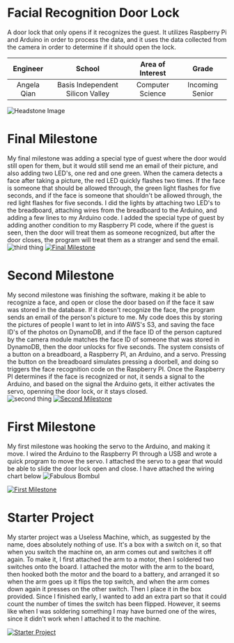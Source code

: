 # Facial Recognition Door Lock
A door lock that only opens if it recognizes the guest. It utilizes Raspberry Pi and Arduino in order to process the data, and it uses the data collected from the camera in order to determine if it should open the lock.

| **Engineer** | **School** | **Area of Interest** | **Grade** |
|:--:|:--:|:--:|:--:|
| Angela Qian | Basis Independent Silicon Valley | Computer Science | Incoming Senior

![Headstone Image](https://i.imgur.com/yruTXYJ.png)
  
# Final Milestone
My final milestone was adding a special type of guest where the door would still open for them, but it would still send me an email of their picture, and also adding two LED's, one red and one green. When the camera detects a face after taking a picture, the red LED quickly flashes two times. If the face is someone that should be allowed through, the green light flashes for five seconds, and if the face is someone that shouldn't be allowed through, the red light flashes for five seconds. I did the lights by attaching two LED's to the breadboard, attaching wires from the breadboard to the Arduino, and adding a few lines to my Arduino code. I added the special type of guest by adding another condition to my Raspberry PI code, where if the guest is seen, then the door will treat them as someone recognized, but after the door closes, the program will treat them as a stranger and send the email.
![third thing](https://i.imgur.com/NkHwyxZ.png)
[![Final Milestone](https://res.cloudinary.com/marcomontalbano/image/upload/v1612573869/video_to_markdown/images/youtube--F7M7imOVGug-c05b58ac6eb4c4700831b2b3070cd403.jpg )](https://www.youtube.com/watch?v=F7M7imOVGug&feature=emb_logo "Final Milestone")

# Second Milestone
My second milestone was finishing the software, making it be able to recognize a face, and open or close the door based on if the face it saw was stored in the database. If it doesn't recognize the face, the program sends an email of the person's picture to me. My code does this by storing the pictures of people I want to let in into AWS's S3, and saving the face ID's of the photos on DynamoDB, and if the face ID of the person captured by the camera module matches the face ID of someone that was stored in DynamoDB, then the door unlocks for five seconds. The system consists of a button on a breadboard, a Raspberry PI, an Arduino, and a servo. Pressing the button on the breadboard simulates pressing a doorbell, and doing so triggers the face recognition code on the Raspberry PI. Once the Raspberry PI determines if the face is recognized or not, it sends a signal to the Arduino, and based on the signal the Arduino gets, it either activates the servo, openning the door lock, or it stays closed.  
![second thing](https://i.imgur.com/OaX4dbc.png)
[![Second Milestone](https://img.youtube.com/vi/jp6as7RJs-g/maxresdefault.jpg)](https://www.youtube.com/watch?v=jp6as7RJs-g "Second Milestone")
# First Milestone
  

My first milestone was hooking the servo to the Arduino, and making it move. I wired the Arduino to the Raspberry PI through a USB and wrote a quick program to move the servo. I attached the servo to a gear that would be able to slide the door lock open and close. I have attached the wiring chart below
![Fabulous Bombul](https://user-images.githubusercontent.com/107577606/175604084-d2da880f-609b-4c51-8834-3e7a746f9182.png)

[![First Milestone](https://img.youtube.com/vi/HKv7XRAH6as/maxresdefault.jpg)](https://www.youtube.com/watch?v=HKv7XRAH6as "First Milestone")
# Starter Project
  

My starter project was a Useless Machine, which, as suggested by the name, does absolutely nothing of use. It's a box with a switch on it, so that when you switch the machine on, an arm comes out and switches it off again. To make it, I first attached the arm to a motor, then I soldered two switches onto the board. I attached the motor with the arm to the board, then hooked both the motor and the board to a battery, and arranged it so when the arm goes up it flips the top switch, and when the arm comes down again it presses on the other switch. Then I place it in the box provided. Since I finished early, I wanted to add an extra part so that it could count the number of times the switch has been flipped. However, it seems like when I was soldering something I may have burned one of the wires, since it didn't work when I attached it to the machine.

[![Starter Project](https://img.youtube.com/vi/3kA291cp7fM/maxresdefault.jpg)](https://www.youtube.com/watch?v=3kA291cp7fM "Starter Project")
